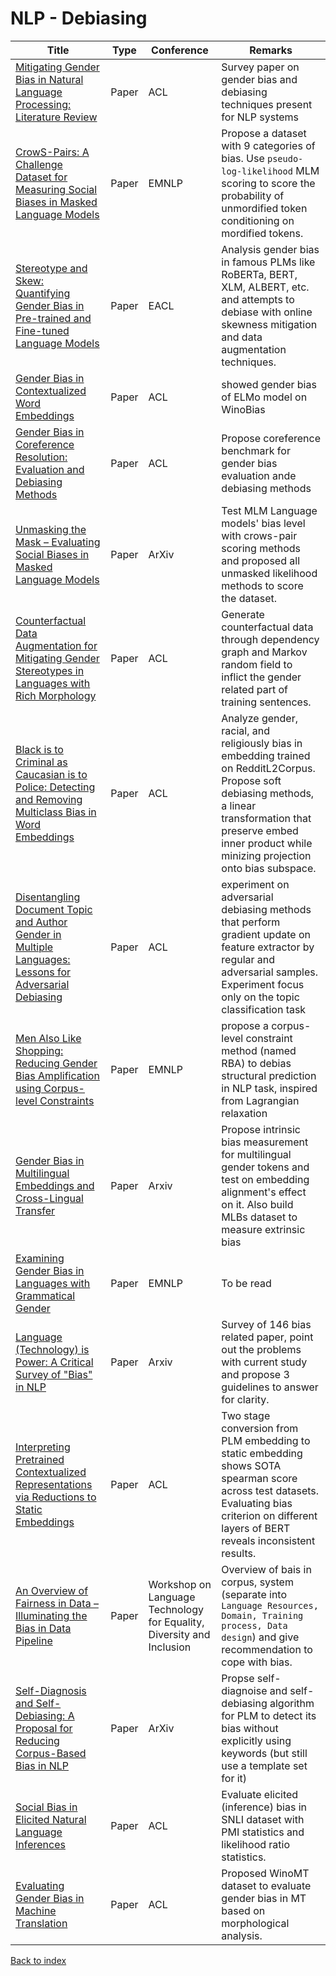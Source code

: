# NLP - Debiasing
|Title|Type|Conference|Remarks
|--|--|--|--|
|[Mitigating Gender Bias in Natural Language Processing: Literature Review](https://arxiv.org/ftp/arxiv/papers/1906/1906.08976.pdf)|Paper|ACL| Survey paper on gender bias and debiasing techniques present for NLP systems|
|[CrowS-Pairs: A Challenge Dataset for Measuring Social Biases in Masked Language Models](https://arxiv.org/pdf/2010.00133.pdf)|Paper|EMNLP|Propose a dataset with 9 categories of bias. Use `pseudo-log-likelihood` MLM scoring to score the probability of unmordified token conditioning on mordified tokens.|
|[Stereotype and Skew: Quantifying Gender Bias in Pre-trained and Fine-tuned Language Models](https://www.aclweb.org/anthology/2021.eacl-main.190.pdf)|Paper|EACL| Analysis gender bias in famous PLMs like RoBERTa, BERT, XLM, ALBERT, etc. and attempts to debiase with online skewness mitigation and data augmentation techniques.|
|[Gender Bias in Contextualized Word Embeddings](https://arxiv.org/pdf/1904.03310.pdf)|Paper|ACL|showed gender bias of ELMo model on WinoBias |
|[Gender Bias in Coreference Resolution: Evaluation and Debiasing Methods](https://www.aclweb.org/anthology/N18-2003.pdf)|Paper|ACL|Propose coreference benchmark for gender bias evaluation ande debiasing methods|
|[Unmasking the Mask – Evaluating Social Biases in Masked Language Models](https://arxiv.org/pdf/2104.07496.pdf)|Paper|ArXiv|Test MLM Language models' bias level with crows-pair scoring methods and proposed all unmasked likelihood methods to score the dataset.|
[Counterfactual Data Augmentation for Mitigating Gender Stereotypes in Languages with Rich Morphology](https://www.aclweb.org/anthology/P19-1161v2.pdf)|Paper|ACL|Generate counterfactual data through dependency graph and Markov random field to inflict the gender related part of training sentences.|
|[Black is to Criminal as Caucasian is to Police: Detecting and Removing Multiclass Bias in Word Embeddings](https://www.aclweb.org/anthology/N19-1062.pdf)|Paper|ACL| Analyze gender, racial, and religiously bias in embedding trained on RedditL2Corpus. Propose soft debiasing methods, a linear transformation that preserve embed inner product while minizing projection onto bias subspace. |
|[Disentangling Document Topic and Author Gender in Multiple Languages: Lessons for Adversarial Debiasing](https://www.aclweb.org/anthology/2021.wassa-1.6.pdf)|Paper|ACL|experiment on adversarial debiasing methods that perform gradient update on feature extractor by regular and adversarial samples. Experiment focus only on the topic classification task|
|[Men Also Like Shopping: Reducing Gender Bias Amplification using Corpus-level Constraints](https://arxiv.org/pdf/1707.09457.pdf)|Paper|EMNLP|propose a corpus-level constraint method (named RBA) to debias structural prediction in NLP task, inspired from Lagrangian relaxation|
|[Gender Bias in Multilingual Embeddings and Cross-Lingual Transfer](https://arxiv.org/pdf/2005.00699.pdf)|Paper|Arxiv| Propose intrinsic bias measurement for multilingual gender tokens and test on embedding alignment's effect on it. Also build MLBs dataset to measure extrinsic bias
|[Examining Gender Bias in Languages with Grammatical Gender](https://arxiv.org/pdf/1909.02224.pdf)|Paper|EMNLP|To be read|analyze gender related word's distance to semantic gender direction. Use this as the objective to mitigate gender bias. Expand the test into bilingual setting|
|[Language (Technology) is Power: A Critical Survey of "Bias" in NLP](https://arxiv.org/pdf/2005.14050.pdf)|Paper|Arxiv| Survey of 146 bias related paper, point out the problems with current study and propose 3 guidelines to answer for clarity.|
|[Interpreting Pretrained Contextualized Representations via Reductions to Static Embeddings](https://www.aclweb.org/anthology/2020.acl-main.431.pdf)|Paper|ACL|Two stage conversion from PLM embedding to static embedding shows SOTA spearman score across test datasets. Evaluating bias criterion on different layers of BERT reveals inconsistent results.|
|[An Overview of Fairness in Data – Illuminating the Bias in Data Pipeline](https://aclanthology.org/2021.ltedi-1.5.pdf)|Paper|Workshop on Language Technology for Equality, Diversity and Inclusion|Overview of bais in corpus, system (separate into `Language Resources, Domain, Training process, Data design`) and give recommendation to cope with bias.|
|[Self-Diagnosis and Self-Debiasing: A Proposal for Reducing Corpus-Based Bias in NLP](https://arxiv.org/pdf/2103.00453.pdf)|Paper|ArXiv|Propse self-diagnoise and self-debiasing algorithm for PLM to detect its bias without explicitly using keywords (but still use a template set for it)|
|[Social Bias in Elicited Natural Language Inferences](https://aclanthology.org/W17-1609.pdf)|Paper|ACL|Evaluate elicited (inference) bias in SNLI dataset with PMI statistics and likelihood ratio statistics.|
|[Evaluating Gender Bias in Machine Translation](https://arxiv.org/pdf/1906.00591.pdf)|Paper|ACL|Proposed WinoMT dataset to evaluate gender bias in MT based on morphological analysis.|


[Back to index](../README.md)

